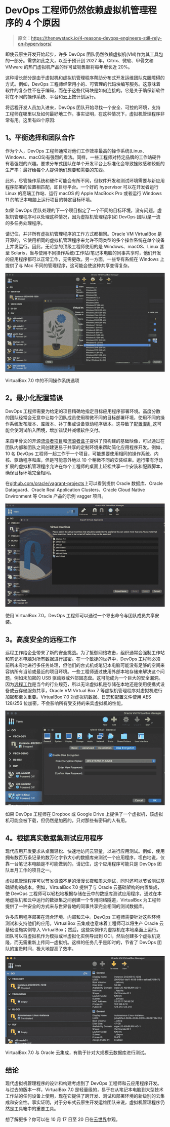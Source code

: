 # DevOps 工程师仍然依赖虚拟机管理程序的 4 个原因

> 原文：<https://thenewstack.io/4-reasons-devops-engineers-still-rely-on-hypervisors/>

即使云原生开发开始起步，许多 DevOps 团队仍然依赖虚拟机(VM)作为其工具包的一部分。需求如此之大，以至于预计到 2027 年，Citrix、微软、甲骨文和 VMware 的热门虚拟机产品的许可证销售额将每年增长近 20%。

这种增长部分是由于虚拟机和虚拟机管理程序帮助分布式开发运维团队克服障碍的方式。例如，DevOps 工程师经常用小的、可管理的代码块编写服务。这意味着软件的复杂性不在于编码，而在于这些代码块是如何连接的。它是关于确保新软件将在不同的操作系统、平台和云上按计划运行。

将远程开发人员加入进来，DevOps 团队开始寻找一个安全、可控的环境，支持工程师在哪里以及如何最好地工作。事实证明，在这种情况下，虚拟机管理程序非常有用。这里有四个原因:

## **1。平衡选择和团队合作**

作为个人，DevOps 工程师通常对他们工作效率最高的操作系统(Linux、Windows、macOS)有强烈的看法。同样，一些工程师对特定品牌的工作站硬件有着强烈的兴趣。要求分布式团队在单个开发平台上标准化会导致挫败感和较低的生产率；最好给每个人提供他们想要和需要的东西。

此外，尽管操作系统和硬件可能会有所不同，但软件开发和测试环境需要与新应用程序部署的位置相匹配，即目标平台。一个好的 hypervisor 可以在开发者运行 Linux 的高端工作站、运行 macOS 的 Apple MacBook Pro 或者运行 Windows 11 的笔记本电脑上运行项目的特定目标环境。

如果 DevOps 团队处理的下一个项目指定了一个不同的目标环境，没有问题。虚拟机管理程序可以处理这种情况，因为虚拟机管理程序(如 DevOps 团队)是一流的多任务处理程序。

请记住，并非所有虚拟机管理程序的工作方式都相同。Oracle VM VirtualBox 是开源的，它使用相同的虚拟机管理程序来允许不同类型的多个操作系统在单个设备上并发运行。因此，无论您的顶级工程师使用的是 Windows、macOS、Linux 甚至 Solaris，当与使用不同操作系统/工作站/笔记本电脑的同事共享时，他们开发的应用程序都可以正常工作，无需更改。另一方面，一些专有系统在 Windows 上提供了与 Mac 不同的管理程序，这可能会使这种共享变得复杂。

![](img/1c774a0f6080df694bb1be0b01418983.png)

VirtualBox 7.0 中的不同操作系统选项

## **2。最小化配置错误**

DevOps 工程师需要为给定的项目精确地指定目标应用程序部署环境。高度分散的团队经常会无意中让每个团队成员使用稍微不同的目标部署环境，使用不同的操作系统发布版本、库版本、补丁集或设备驱动程序版本。这导致了[配置混乱](https://thenewstack.io/cloud-misconfiguration-vulnerability-hiding-in-plain-sight/),这可能会使测试陷入困境，增加错误并减缓软件交付。

来自甲骨文的开源[流浪者项目](https://github.com/oracle/vagrant-projects)和[流浪者盒子](https://yum.oracle.com/boxes/)提供了预构建的基础映像，可以通过在团队内部和团队之间创建更易于共享的定制环境来帮助简化应用程序开发。例如，10 名 DevOps 工程师一起工作于一个项目，可能想要使用相同的操作系统、内核、驱动程序和库，但是可能意外地以 10 个稍微不同的安装结束。运行带有浮动扩展的虚拟机管理程序允许在每个工程师的桌面上轻松共享一个安装和配置脚本，确保目标环境完全相同。

在[github.com/oracle/vagrant-projects](https://github.com/oracle/vagrant-projects)上可以看到提供 Oracle 数据库、Oracle Dataguard、Oracle Real Application Clusters、Oracle Cloud Native Environment 等 Oracle 产品的示例 vagger 项目。

![](img/0ef6b06af6e6f02b9eaff971da527ff2.png)

使用 VirtualBox 7.0，DevOps 工程师可以通过一个导出命令与团队成员共享安装。

## **3。高度安全的远程工作**

远程工作给企业带来了新的安全挑战。为了抵御网络攻击，组织通常会强制工作站和笔记本电脑对所有数据进行加密。在一个敏捷的世界中，DevOps 工程师必须前所未有地进行多任务处理，但他们的台式机或笔记本电脑可能没有足够的空间来容纳所有当前或最近的项目环境。一些工程师通过使用外部本地存储来解决这个问题，例如未加密的 USB 驱动器或外部固态盘。这可能成为一个巨大的安全漏洞。因为[远程工作](https://thenewstack.io/remote-work-is-great-but-far-from-universal/)是当今的行业规范，所以无论虚拟机是存储在本地还是使用便携式设备或云存储服务共享，Oracle VM Virtual Box 7 等虚拟机管理程序对虚拟机进行加密都至关重要。VirtualBox 7.0 对虚拟机数据、日志和配置文件使用 AES 128/256 位加密，不会影响所有受支持的来宾虚拟机的性能。

![](img/1dfcff9443725d6ce3c2930b53331c03.png)

如果 DevOps 工程师在 Dropbox 或 Google Drive 上提供了一个虚拟机，该虚拟机可能会被下载，但仍然是加密的，只对那些有密码的人有用。

## **4。根据真实数据集测试应用程序**

现代应用开发要求从桌面轻松、快速地访问云容量，以进行应用测试。例如，使用拥有数百万条记录的数万亿字节大小的数据库来测试一个应用程序，坦白地说，仅靠一台笔记本电脑是不可能做到的。请记住，这个应用程序可能只是 DevOps 团队本月工作的项目之一。

虚拟机管理程序可以节省资源不足的漫漫长夜和周末测试，同时还可以节省测试基础架构的成本。例如，VirtualBox 7.0 提供了与 Oracle 云基础架构的内置集成，使 DevOps 工程师可以轻松地根据存储在云中的数据库测试应用程序。通过在本地虚拟机和云中运行的数据集之间创建一个专用网络隧道，VirtualBox 为工程师提供了一种安全的方式来与世界各地的同事共享完全相同的测试数据库。

许多应用程序部署在混合环境、内部和云中。DevOps 工程师需要针对这些环境测试和支持他们的应用。VirtualBox 云集成也意味着工程师可以将生产 Oracle 云基础设施实例导入 VirtualBox；然后，这些实例作为虚拟机在本地桌面上运行。团队可以将虚拟机作为模拟或半虚拟化实例导出到 OCI，然后创建多个虚拟机克隆，而无需重新上传同一虚拟机。这样的任务几乎是即时的，节省了 DevOps 团队的宝贵时间，极大地提高了效率。

![](img/f8474e099b5a0f03b46bd6832b929bd5.png)

VirtualBox 7.0 与 Oracle 云集成，有助于针对大规模云数据库进行测试。

## **结论**

现代虚拟机管理程序的设计和构建考虑到了 DevOps 工程师和云应用程序开发。与过去的版本一样，VirtualBox 7.0 是轻量级的，易于在从笔记本电脑到大型技术工作站的任何设备上使用，现在它提供了跨开发、测试和部署环境的新级别的云集成和安全性。事实证明，对于分布式云原生开发运维团队来说，虚拟机管理程序仍然是工具箱中的重要工具。

想了解更多？你可以在 10 月 17 日至 20 日在[云世界](https://www.oracle.com/cloudworld/)参观。

<svg xmlns:xlink="http://www.w3.org/1999/xlink" viewBox="0 0 68 31" version="1.1"><title>Group</title> <desc>Created with Sketch.</desc></svg>